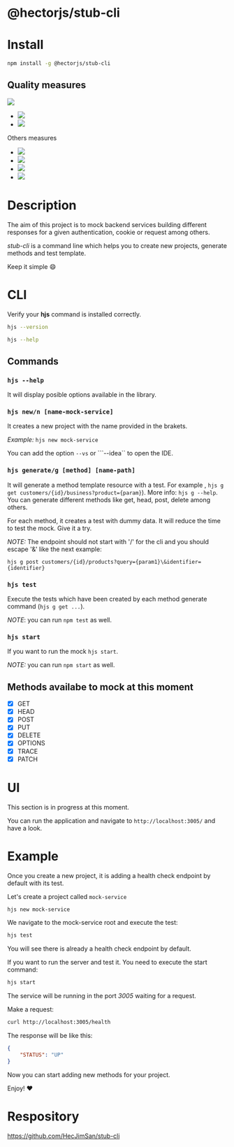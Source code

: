# @hectorjs/stub-cli

# Install

```sh
npm install -g @hectorjs/stub-cli
```

## Quality measures

![](https://github.com/HecJimSan/stub-cli/workflows/%40hectorjs%2Fstub%2Dcli/badge.svg)
 - ![](https://github.com/HecJimSan/stub-backend/workflows/Unit%20tests/badge.svg)
 - ![](https://github.com/HecJimSan/stub-backend/workflows/Coverage/badge.svg)

 Others measures

 - ![](https://img.shields.io/npm/v/@hectorjs/stub-cli?label=version&logo=npm)
 - ![](https://img.shields.io/npm/dt/@hectorjs/stub-cli?logo=npm&logoColor=blue)
 - ![](https://img.shields.io/snyk/vulnerabilities/npm/@hectorjs/stub-cli?logo=snyk)
 - ![](https://img.shields.io/github/last-commit/HecJimSan/stub-cli?logo=github)

# Description

The aim of this project is to mock backend services building different responses for a given authentication, cookie or request among others.

_stub-cli_ is a command line which helps you to create new projects, generate methods and test template.

Keep it simple :smile:

# CLI

Verify your **hjs** command is installed correctly.

```sh
hjs --version
```

```sh
hjs --help
```

## Commands

### ```hjs --help```
 It will display posible options available in the library.

### ```hjs new/n [name-mock-service]```  
It creates a new project with the name provided in the brakets.

_Example:_ ```hjs new mock-service```

You can add the option ```--vs``` or ```--idea`` to open the IDE.

### ```hjs generate/g [method] [name-path]```  
It will generate a method template resource with a test. For example , ```hjs g get customers/{id}/business?product={param}```). More info: ```hjs g --help```.
You can generate different methods like get, head, post, delete among others.

For each method, it creates a test with dummy data. It will reduce the time to test the mock. Give it a try. 

_NOTE:_ The endpoint should not start with '/' for the cli and you should escape '&' like the next example:

```hjs g post customers/{id}/products?query={param1}\&identifier={identifier}```

### ```hjs test```
Execute the tests which have been created by each method generate command (```hjs g get ...```).

_NOTE_: you can run ```npm test``` as well.

### ```hjs start```
If you want to run the mock ```hjs start```.

_NOTE:_ you can run ```npm start``` as well.

## Methods availabe to mock at this moment

- [x] GET
- [x] HEAD
- [x] POST
- [x] PUT
- [x] DELETE
- [x] OPTIONS
- [x] TRACE
- [x] PATCH

# UI

This section is in progress at this moment.

You can run the application and navigate to ```http://localhost:3005/``` and have a look.

# Example

Once you create a new project, it is adding a health check endpoint by default with its test.

Let's create a project called ```mock-service```

```sh
hjs new mock-service
```

We navigate to the mock-service root and execute the test:

```sh
hjs test
```
You will see there is already a health check endpoint by default.

If you want to run the server and test it. You need to execute the start command:

```sh
hjs start
```

The service will be running in the port *3005* waiting for a request.

Make a request:

```sh
curl http://localhost:3005/health
```

The response will be like this:

```json
{
    "STATUS": "UP"
}
```

Now you can start adding new methods for your project.

Enjoy!
:heart:

# Respository

https://github.com/HecJimSan/stub-cli
